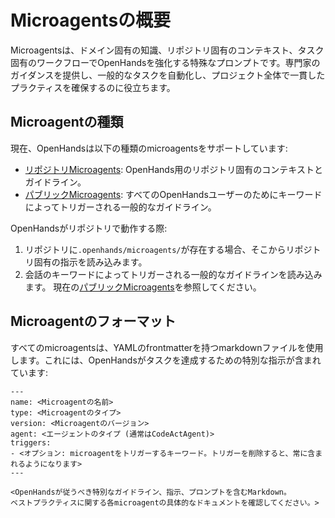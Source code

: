 # Microagentsの概要

Microagentsは、ドメイン固有の知識、リポジトリ固有のコンテキスト、タスク固有のワークフローでOpenHandsを強化する特殊なプロンプトです。専門家のガイダンスを提供し、一般的なタスクを自動化し、プロジェクト全体で一貫したプラクティスを確保するのに役立ちます。

## Microagentの種類

現在、OpenHandsは以下の種類のmicroagentsをサポートしています:

* [リポジトリMicroagents](./microagents-repo): OpenHands用のリポジトリ固有のコンテキストとガイドライン。
* [パブリックMicroagents](./microagents-public): すべてのOpenHandsユーザーのためにキーワードによってトリガーされる一般的なガイドライン。

OpenHandsがリポジトリで動作する際:

1. リポジトリに`.openhands/microagents/`が存在する場合、そこからリポジトリ固有の指示を読み込みます。
2. 会話のキーワードによってトリガーされる一般的なガイドラインを読み込みます。
現在の[パブリックMicroagents](https://github.com/All-Hands-AI/OpenHands/tree/main/microagents)を参照してください。

## Microagentのフォーマット

すべてのmicroagentsは、YAMLのfrontmatterを持つmarkdownファイルを使用します。これには、OpenHandsがタスクを達成するための特別な指示が含まれています:
```
---
name: <Microagentの名前>
type: <Microagentのタイプ>
version: <Microagentのバージョン>
agent: <エージェントのタイプ (通常はCodeActAgent)>
triggers:
- <オプション: microagentをトリガーするキーワード。トリガーを削除すると、常に含まれるようになります>
---

<OpenHandsが従うべき特別なガイドライン、指示、プロンプトを含むMarkdown。
ベストプラクティスに関する各microagentの具体的なドキュメントを確認してください。>
```
